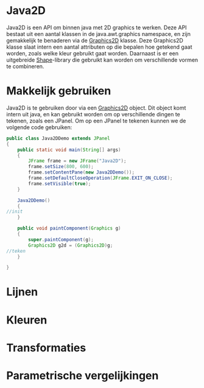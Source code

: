 # Java2D
Java2D is een API om binnen java met 2D graphics te werken. Deze API bestaat uit een aantal klassen in de java.awt.graphics namespace, en zijn gemakkelijk te benaderen via de [Graphics2D](https://docs.oracle.com/javase/7/docs/api/java/awt/Graphics2D.html) klasse. Deze Graphics2D klasse slaat intern een aantal attributen op die bepalen hoe getekend gaat worden, zoals welke kleur gebruikt gaat worden. Daarnaast is er een uitgebreide [Shape](https://docs.oracle.com/javase/7/docs/api/java/awt/Shape.html)-library die gebruikt kan worden om verschillende vormen te combineren. 

# Makkelijk gebruiken
Java2D is te gebruiken door via een [Graphics2D](https://docs.oracle.com/javase/7/docs/api/java/awt/Graphics2D.html) object. Dit object komt intern uit java, en kan gebruikt worden om op verschillende dingen te tekenen, zoals een JPanel. Om op een JPanel te tekenen kunnen we de volgende code gebruiken:

```java
public class Java2DDemo extends JPanel
{
    public static void main(String[] args)
    {
        JFrame frame = new JFrame("Java2D");
        frame.setSize(800, 600);
        frame.setContentPane(new Java2DDemo());
        frame.setDefaultCloseOperation(JFrame.EXIT_ON_CLOSE);
        frame.setVisible(true);
    }

    Java2DDemo()
    {
//init
    }

    public void paintComponent(Graphics g)
    {
        super.paintComponent(g);
        Graphics2D g2d = (Graphics2D)g;
//teken
    }

}
```

# Lijnen


# Kleuren


# Transformaties


# Parametrische vergelijkingen
